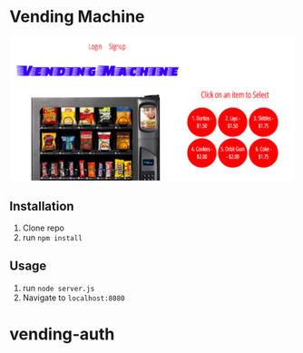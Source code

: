 # Vending Machine


![vending machine](https://github.com/gabrielacepeda/vending-auth/blob/master/vendingpreview.png)





## Installation

1. Clone repo
2. run `npm install`

## Usage

1. run `node server.js`
2. Navigate to `localhost:8080`


# vending-auth
